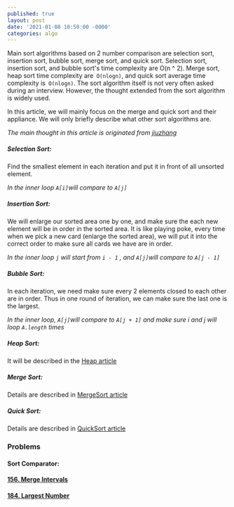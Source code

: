 ```yaml
---
published: true
layout: post
date: '2021-01-08 10:50:00 -0000'
categories: algo
---
```

Main sort algorithms based on 2 number comparison are selection sort, insertion sort, bubble sort, merge sort, and quick sort. Selection sort, insertion sort, and bubble sort's time complexity are O(n ^ 2). Merge sort, heap sort time complexity are` O(nlogn)`, and quick sort average time complexity is` O(nlogn)`. The sort algorithm itself is not very often asked during an interview. However, the thought extended from the sort algorithm is widely used. 

In this article, we will mainly focus on the merge and quick sort and their appliance. We will only briefly describe what other sort algorithms are.

*The main thought in this article is originated from [jiuzhang](https://www.jiuzhang.com/course/)*

##### Selection Sort: 

Find the smallest element in each iteration and put it in front of all unsorted element.

*In the inner loop `A[i]`will compare to `A[j]`*

##### Insertion Sort:

We will enlarge our sorted area one by one, and make sure the each new element will be in order in the sorted area. It is like playing poke, every time when we pick a new card (enlarge the sorted area), we will put it into the correct order to make sure all cards we have are in order.

*In the inner loop `j` will start from `i - 1` , and `A[j]`will compare to `A[j - 1]`*

##### Bubble Sort:

In each iteration, we need make sure every 2 elements closed to each other are in order. Thus in one round of iteration, we can make sure the last one is the largest.

*In the inner loop, `A[j]`will compare to `A[j + 1]` and make sure i and j will loop `A.length` times*

##### Heap Sort:

It will be described in the [Heap article](./Heap.md) 

##### Merge Sort:

Details are described in [MergeSort article](./MergeSort.md)

##### Quick Sort:

Details are described in [QuickSort article](./QuickSort.md)

### Problems

#### Sort Comparator:

#### [156. Merge Intervals](https://www.lintcode.com/problem/merge-intervals/solution)

#### [184. Largest Number](https://www.lintcode.com/problem/largest-number/solution)

